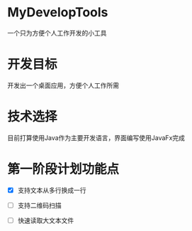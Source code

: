 # MyDevelopTools
一个只为方便个人工作开发的小工具

# 开发目标
开发出一个桌面应用，方便个人工作所需

# 技术选择
目前打算使用Java作为主要开发语言，界面编写使用JavaFx完成

# 第一阶段计划功能点
- [x] 支持文本从多行换成一行 <br>
- [ ] 支持二维码扫描
- [ ] 快速读取大文本文件



